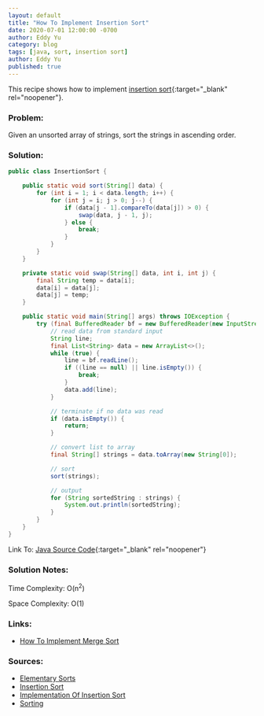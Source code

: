 ```yaml
---
layout: default
title: "How To Implement Insertion Sort"
date: 2020-07-01 12:00:00 -0700
author: Eddy Yu
category: blog
tags: [java, sort, insertion sort]
author: Eddy Yu
published: true
---
```


This recipe shows how to implement [insertion sort](https://en.wikipedia.org/wiki/Insertion_sort){:target="_blank" rel="noopener"}. 

### Problem:
Given an unsorted array of strings, sort the strings in ascending order.

### Solution:
```java
public class InsertionSort {

    public static void sort(String[] data) {
        for (int i = 1; i < data.length; i++) {
            for (int j = i; j > 0; j--) {
                if (data[j - 1].compareTo(data[j]) > 0) {
                    swap(data, j - 1, j);
                } else {
                    break;
                }
            }
        }
    }

    private static void swap(String[] data, int i, int j) {
        final String temp = data[i];
        data[i] = data[j];
        data[j] = temp;
    }

    public static void main(String[] args) throws IOException {
        try (final BufferedReader bf = new BufferedReader(new InputStreamReader(System.in))) {
            // read data from standard input
            String line;
            final List<String> data = new ArrayList<>();
            while (true) {
                line = bf.readLine();
                if ((line == null) || line.isEmpty()) {
                    break;
                }
                data.add(line);
            }

            // terminate if no data was read
            if (data.isEmpty()) {
                return;
            }

            // convert list to array
            final String[] strings = data.toArray(new String[0]);

            // sort
            sort(strings);

            // output
            for (String sortedString : strings) {
                System.out.println(sortedString);
            }
        }
    }
}
```
Link To: [Java Source Code](https://github.com/eddycyu/learnbyexample/blob/master/src/main/java/dev/eddycyu/sort/InsertionSort.java){:target="_blank" rel="noopener"}

### Solution Notes:
Time Complexity: O(n<sup>2</sup>)

Space Complexity: O(1)
 
### Links:
* [How To Implement Merge Sort](/blog/how-to-merge-sort)

### Sources:
* [Elementary Sorts](https://algs4.cs.princeton.edu/21elementary/)
* [Insertion Sort](https://www.cs.princeton.edu/courses/archive/spring20/cos510/sf/vfa/Sort.html)
* [Implementation Of Insertion Sort](https://algs4.cs.princeton.edu/21elementary/Insertion.java.html)
* [Sorting](https://algs4.cs.princeton.edu/20sorting/)